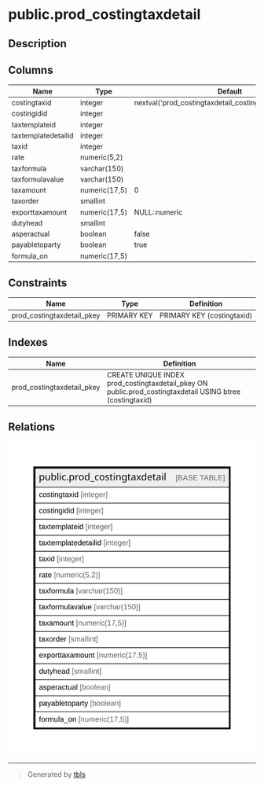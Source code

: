 # public.prod_costingtaxdetail

## Description

## Columns

| Name | Type | Default | Nullable | Children | Parents | Comment |
| ---- | ---- | ------- | -------- | -------- | ------- | ------- |
| costingtaxid | integer | nextval('prod_costingtaxdetail_costingtaxid_seq'::regclass) | false |  |  |  |
| costingidid | integer |  | true |  |  |  |
| taxtemplateid | integer |  | true |  |  |  |
| taxtemplatedetailid | integer |  | true |  |  |  |
| taxid | integer |  | true |  |  |  |
| rate | numeric(5,2) |  | true |  |  |  |
| taxformula | varchar(150) |  | true |  |  |  |
| taxformulavalue | varchar(150) |  | true |  |  |  |
| taxamount | numeric(17,5) | 0 | true |  |  |  |
| taxorder | smallint |  | true |  |  |  |
| exporttaxamount | numeric(17,5) | NULL::numeric | true |  |  |  |
| dutyhead | smallint |  | true |  |  |  |
| asperactual | boolean | false | true |  |  |  |
| payabletoparty | boolean | true | true |  |  |  |
| formula_on | numeric(17,5) |  | true |  |  |  |

## Constraints

| Name | Type | Definition |
| ---- | ---- | ---------- |
| prod_costingtaxdetail_pkey | PRIMARY KEY | PRIMARY KEY (costingtaxid) |

## Indexes

| Name | Definition |
| ---- | ---------- |
| prod_costingtaxdetail_pkey | CREATE UNIQUE INDEX prod_costingtaxdetail_pkey ON public.prod_costingtaxdetail USING btree (costingtaxid) |

## Relations

![er](public.prod_costingtaxdetail.svg)

---

> Generated by [tbls](https://github.com/k1LoW/tbls)
